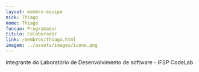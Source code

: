 ```yaml
---
layout: membro-equipe
nick: Thiago
nome: Thiago
funcao: Programador
titulo: Colaborador
link: /membros/thiago.html
imagem: ../assets/images/icone.png
---
```

Integrante do Laboratório de Desenvolvimento de software - IFSP CodeLab